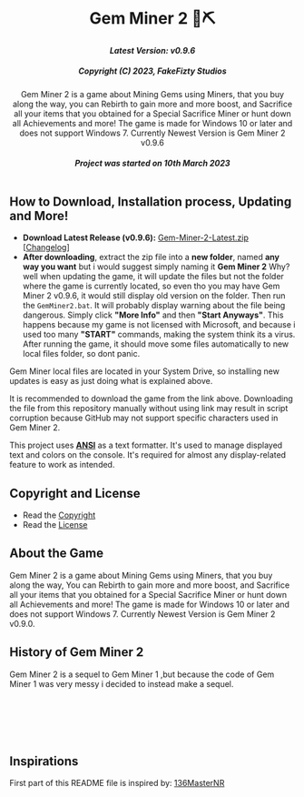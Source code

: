 <div align="center">
<h1>Gem Miner 2 💎⛏</h1>

#### _Latest Version: v0.9.6_

##### _Copyright (C) 2023, FakeFizty Studios_

Gem Miner 2 is a game about Mining Gems using Miners, that you buy along the way, you can Rebirth to gain more and more boost, and Sacrifice all your items that you obtained for a Special Sacrifice Miner or hunt down all Achievements and more! The game is made for Windows 10 or later and does not support Windows 7. Currently Newest Version is Gem Miner 2 v0.9.6


##### Project was started on 10th March 2023<br/><br/>

</div>

## How to Download, Installation process, Updating and More!
 - **Download Latest Release (v0.9.6):** [Gem-Miner-2-Latest.zip](https://github.com/FakeFizty/get-download/blob/main/Gem%20Miner%202%20v0.9.6.zip?raw=true) [[Changelog](https://github.com/FakeFizty/Gem-Miner-2/releases)]
 - **After downloading**, extract the zip file into a **new folder**, named **any way you want** but i would suggest simply naming it **Gem Miner 2** Why? well when updating the game, it will update the files but not the folder where the game is currently located, so even tho you may have Gem Miner 2 v0.9.6, it would still display old version on the folder. Then run the `GemMiner2.bat`. It will probably display warning about the file being dangerous. Simply click **"More Info"** and then **"Start Anyways"**. This happens because my game is not licensed with Microsoft, and because i used too many **"START"** commands, making the system think its a virus. After running the game, it should move some files automatically to new local files folder, so dont panic.

Gem Miner local files are located in your System Drive, so installing new updates is easy as just doing what is explained above.

It is recommended to download the game from the link above. Downloading the file from this repository manually without using link may result in script corruption because GitHub may not support specific characters used in Gem Miner 2.

This project uses **[ANSI](https://www.robvanderwoude.com/ansi.php)** as a text formatter. It's used to manage displayed text and colors on the console. It's required for almost any display-related feature to work as intended.

## Copyright and License
 - Read the [Copyright](https://raw.githubusercontent.com/FakeFizty/Gem-Miner-2/main/copyright.txt)
 - Read the [License](https://raw.githubusercontent.com/FakeFizty/Gem-Miner-2/main/license.txt)

## About the Game
Gem Miner 2 is a game about Mining Gems using Miners, that you buy along the way, You can Rebirth to gain more and more boost, and Sacrifice all your items that you obtained for a Special Sacrifice Miner or hunt down all Achievements and more! The game is made for Windows 10 or later and does not support Windows 7. Currently Newest Version is Gem Miner 2 v0.9.0.

## History of Gem Miner 2
Gem Miner 2 is a sequel to Gem Miner 1 ,but because the code of Gem Miner 1 was very messy i decided to instead make a sequel.
<h3>‎ </h3>
<h3>‎ </h3>

## Inspirations
First part of this README file is inspired by: [136MasterNR](https://github.com/136MasterNR)
